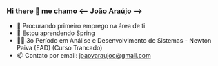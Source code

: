 ### Hi there 👋 me chamo <-- João Araújo -->



- 🔭 Procurando primeiro emprego na área de ti
- 🌱 Estou aprendendo Spring
- 👨‍🎓 3o Período em Análise e Desenvolvimento de Sistemas - Newton Paiva (EAD) (Curso Trancado)
- 📫 Contato por email: joaovaraujoc@gmail.com


